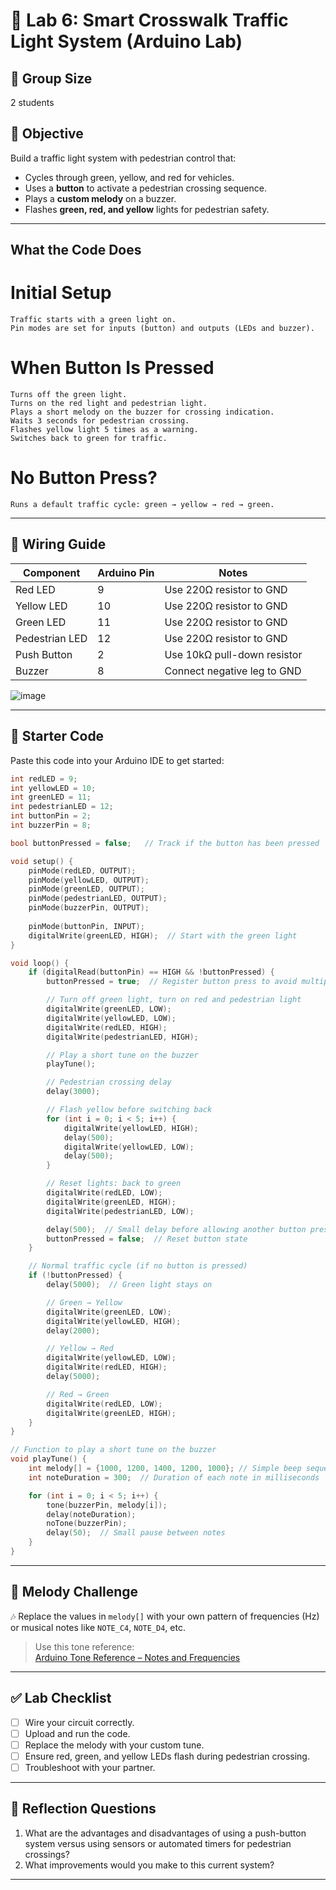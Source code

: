# 🚦 Lab 6: Smart Crosswalk Traffic Light System (Arduino Lab)

## 👥 Group Size
2 students

## 🎯 Objective
Build a traffic light system with pedestrian control that:
- Cycles through green, yellow, and red for vehicles.
- Uses a **button** to activate a pedestrian crossing sequence.
- Plays a **custom melody** on a buzzer.
- Flashes **green, red, and yellow** lights for pedestrian safety.

---
## What the Code Does

# Initial Setup
    Traffic starts with a green light on.
    Pin modes are set for inputs (button) and outputs (LEDs and buzzer).
# When Button Is Pressed
    Turns off the green light.
    Turns on the red light and pedestrian light.
    Plays a short melody on the buzzer for crossing indication.
    Waits 3 seconds for pedestrian crossing.
    Flashes yellow light 5 times as a warning.
    Switches back to green for traffic.
# No Button Press?
    Runs a default traffic cycle: green → yellow → red → green.


---
## 🔌 Wiring Guide

| Component        | Arduino Pin | Notes                          |
|------------------|-------------|---------------------------------|
| Red LED          | 9           | Use 220Ω resistor to GND        |
| Yellow LED       | 10          | Use 220Ω resistor to GND        |
| Green LED        | 11          | Use 220Ω resistor to GND        |
| Pedestrian LED   | 12          | Use 220Ω resistor to GND        |
| Push Button      | 2           | Use 10kΩ pull-down resistor     |
| Buzzer           | 8           | Connect negative leg to GND     |


![image](https://github.com/user-attachments/assets/23bcf864-8648-4648-b998-17bed0c76109)


---

## 🧾 Starter Code

Paste this code into your Arduino IDE to get started:

```cpp
int redLED = 9;                
int yellowLED = 10;            
int greenLED = 11;             
int pedestrianLED = 12;        
int buttonPin = 2;             
int buzzerPin = 8;             

bool buttonPressed = false;   // Track if the button has been pressed

void setup() {
    pinMode(redLED, OUTPUT);     
    pinMode(yellowLED, OUTPUT);  
    pinMode(greenLED, OUTPUT);   
    pinMode(pedestrianLED, OUTPUT);  
    pinMode(buzzerPin, OUTPUT);
    
    pinMode(buttonPin, INPUT);
    digitalWrite(greenLED, HIGH);  // Start with the green light
}

void loop() {
    if (digitalRead(buttonPin) == HIGH && !buttonPressed) {  
        buttonPressed = true;  // Register button press to avoid multiple triggers

        // Turn off green light, turn on red and pedestrian light
        digitalWrite(greenLED, LOW);        
        digitalWrite(yellowLED, LOW);       
        digitalWrite(redLED, HIGH);         
        digitalWrite(pedestrianLED, HIGH);  

        // Play a short tune on the buzzer
        playTune();

        // Pedestrian crossing delay
        delay(3000);  

        // Flash yellow before switching back
        for (int i = 0; i < 5; i++) {
            digitalWrite(yellowLED, HIGH);
            delay(500);
            digitalWrite(yellowLED, LOW);
            delay(500);
        }

        // Reset lights: back to green
        digitalWrite(redLED, LOW);
        digitalWrite(greenLED, HIGH);
        digitalWrite(pedestrianLED, LOW);

        delay(500);  // Small delay before allowing another button press
        buttonPressed = false;  // Reset button state
    }

    // Normal traffic cycle (if no button is pressed)
    if (!buttonPressed) {
        delay(5000);  // Green light stays on

        // Green → Yellow
        digitalWrite(greenLED, LOW);
        digitalWrite(yellowLED, HIGH);
        delay(2000);

        // Yellow → Red
        digitalWrite(yellowLED, LOW);
        digitalWrite(redLED, HIGH);
        delay(5000);

        // Red → Green
        digitalWrite(redLED, LOW);
        digitalWrite(greenLED, HIGH);
    }
}

// Function to play a short tune on the buzzer
void playTune() {
    int melody[] = {1000, 1200, 1400, 1200, 1000}; // Simple beep sequence
    int noteDuration = 300;  // Duration of each note in milliseconds

    for (int i = 0; i < 5; i++) {
        tone(buzzerPin, melody[i]);
        delay(noteDuration);
        noTone(buzzerPin);
        delay(50);  // Small pause between notes
    }
}
```

---

## 🎵 Melody Challenge

🎶 Replace the values in `melody[]` with your own pattern of frequencies (Hz) or musical notes like `NOTE_C4`, `NOTE_D4`, etc.

> Use this tone reference:  
> [Arduino Tone Reference – Notes and Frequencies](https://www.arduino.cc/en/Tutorial/BuiltInExamples/toneMelody)

---

## ✅ Lab Checklist

- [ ] Wire your circuit correctly.
- [ ] Upload and run the code.
- [ ] Replace the melody with your custom tune.
- [ ] Ensure red, green, and yellow LEDs flash during pedestrian crossing.
- [ ] Troubleshoot with your partner.

---

## 🧠 Reflection Questions

1. What are the advantages and disadvantages of using a push-button system versus using sensors or automated timers for pedestrian crossings?
2. What improvements would you make to this current system?

---

